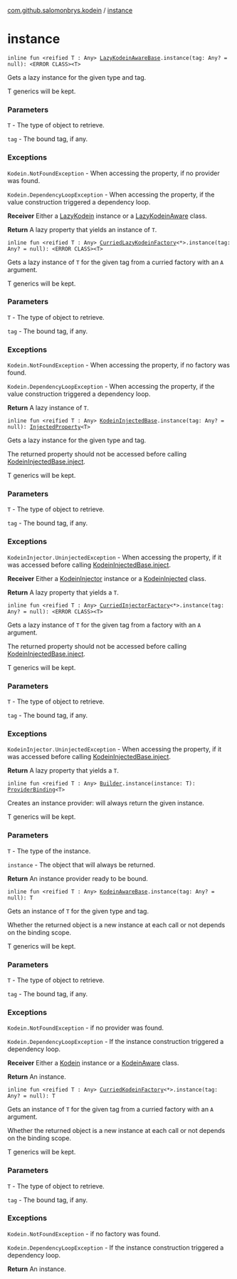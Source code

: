 [com.github.salomonbrys.kodein](index.md) / [instance](.)

# instance

`inline fun <reified T : Any> `[`LazyKodeinAwareBase`](-lazy-kodein-aware-base/index.md)`.instance(tag: Any? = null): <ERROR CLASS><T>`

Gets a lazy instance for the given type and tag.

T generics will be kept.

### Parameters

`T` - The type of object to retrieve.

`tag` - The bound tag, if any.

### Exceptions

`Kodein.NotFoundException` - When accessing the property, if no provider was found.

`Kodein.DependencyLoopException` - When accessing the property, if the value construction triggered a dependency loop.

**Receiver**
Either a [LazyKodein](-lazy-kodein/index.md) instance or a [LazyKodeinAware](-lazy-kodein-aware.md) class.

**Return**
A lazy property that yields an instance of `T`.

`inline fun <reified T : Any> `[`CurriedLazyKodeinFactory`](-curried-lazy-kodein-factory/index.md)`<*>.instance(tag: Any? = null): <ERROR CLASS><T>`

Gets a lazy instance of `T` for the given tag from a curried factory with an `A` argument.

T generics will be kept.

### Parameters

`T` - The type of object to retrieve.

`tag` - The bound tag, if any.

### Exceptions

`Kodein.NotFoundException` - When accessing the property, if no factory was found.

`Kodein.DependencyLoopException` - When accessing the property, if the value construction triggered a dependency loop.

**Return**
A lazy instance of `T`.

`inline fun <reified T : Any> `[`KodeinInjectedBase`](-kodein-injected-base/index.md)`.instance(tag: Any? = null): `[`InjectedProperty`](-injected-property/index.md)`<T>`

Gets a lazy instance for the given type and tag.

The returned property should not be accessed before calling [KodeinInjectedBase.inject](-kodein-injected-base/inject.md).

T generics will be kept.

### Parameters

`T` - The type of object to retrieve.

`tag` - The bound tag, if any.

### Exceptions

`KodeinInjector.UninjectedException` - When accessing the property, if it was accessed before calling [KodeinInjectedBase.inject](-kodein-injected-base/inject.md).

**Receiver**
Either a [KodeinInjector](-kodein-injector/index.md) instance or a [KodeinInjected](-kodein-injected.md) class.

**Return**
A lazy property that yields a `T`.

`inline fun <reified T : Any> `[`CurriedInjectorFactory`](-curried-injector-factory/index.md)`<*>.instance(tag: Any? = null): <ERROR CLASS><T>`

Gets a lazy instance of `T` for the given tag from a factory with an `A` argument.

The returned property should not be accessed before calling [KodeinInjectedBase.inject](-kodein-injected-base/inject.md).

T generics will be kept.

### Parameters

`T` - The type of object to retrieve.

`tag` - The bound tag, if any.

### Exceptions

`KodeinInjector.UninjectedException` - When accessing the property, if it was accessed before calling [KodeinInjectedBase.inject](-kodein-injected-base/inject.md).

**Return**
A lazy property that yields a `T`.

`inline fun <reified T : Any> `[`Builder`](-kodein/-builder/index.md)`.instance(instance: T): `[`ProviderBinding`](-provider-binding/index.md)`<T>`

Creates an instance provider: will always return the given instance.

T generics will be kept.

### Parameters

`T` - The type of the instance.

`instance` - The object that will always be returned.

**Return**
An instance provider ready to be bound.

`inline fun <reified T : Any> `[`KodeinAwareBase`](-kodein-aware-base/index.md)`.instance(tag: Any? = null): T`

Gets an instance of `T` for the given type and tag.

Whether the returned object is a new instance at each call or not depends on the binding scope.

T generics will be kept.

### Parameters

`T` - The type of object to retrieve.

`tag` - The bound tag, if any.

### Exceptions

`Kodein.NotFoundException` - if no provider was found.

`Kodein.DependencyLoopException` - If the instance construction triggered a dependency loop.

**Receiver**
Either a [Kodein](-kodein/index.md) instance or a [KodeinAware](-kodein-aware.md) class.

**Return**
An instance.

`inline fun <reified T : Any> `[`CurriedKodeinFactory`](-curried-kodein-factory/index.md)`<*>.instance(tag: Any? = null): T`

Gets an instance of `T` for the given tag from a curried factory with an `A` argument.

Whether the returned object is a new instance at each call or not depends on the binding scope.

T generics will be kept.

### Parameters

`T` - The type of object to retrieve.

`tag` - The bound tag, if any.

### Exceptions

`Kodein.NotFoundException` - if no factory was found.

`Kodein.DependencyLoopException` - If the instance construction triggered a dependency loop.

**Return**
An instance.

